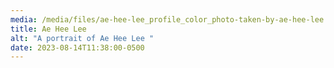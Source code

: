 ```yaml
---
media: /media/files/ae-hee-lee_profile_color_photo-taken-by-ae-hee-lee.jpg
title: Ae Hee Lee
alt: "A portrait of Ae Hee Lee "
date: 2023-08-14T11:38:00-0500
---
```

